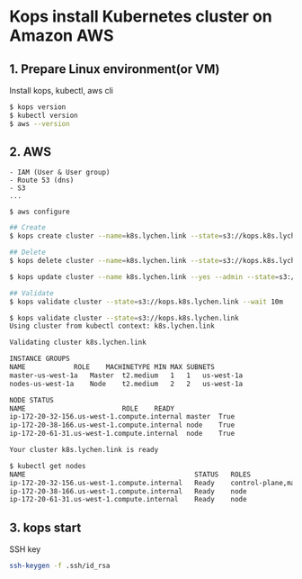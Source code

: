 # Kops install Kubernetes cluster on Amazon AWS
## 1. Prepare Linux environment(or VM)

Install kops, kubectl, aws cli

```bash
$ kops version
$ kubectl version
$ aws --version
```

## 2. AWS
    - IAM (User & User group)
    - Route 53 (dns)
    - S3
    ...

```
$ aws configure
```


```bash
## Create 
$ kops create cluster --name=k8s.lychen.link --state=s3://kops.k8s.lychen.link --zones=us-west-1a --node-count=2 --node-size=t2.medium --master-size=t2.medium --dns-zone=k8s.lychen.link

## Delete
$ kops delete cluster --name=k8s.lychen.link --state=s3://kops.k8s.lychen.link --yes

$ kops update cluster --name k8s.lychen.link --yes --admin --state=s3://kops.k8s.lychen.link
```

```bash
## Validate
$ kops validate cluster --state=s3://kops.k8s.lychen.link --wait 10m

$ kops validate cluster --state=s3://kops.k8s.lychen.link
Using cluster from kubectl context: k8s.lychen.link

Validating cluster k8s.lychen.link

INSTANCE GROUPS
NAME			ROLE	MACHINETYPE	MIN	MAX	SUBNETS
master-us-west-1a	Master	t2.medium	1	1	us-west-1a
nodes-us-west-1a	Node	t2.medium	2	2	us-west-1a

NODE STATUS
NAME						ROLE	READY
ip-172-20-32-156.us-west-1.compute.internal	master	True
ip-172-20-38-166.us-west-1.compute.internal	node	True
ip-172-20-61-31.us-west-1.compute.internal	node	True

Your cluster k8s.lychen.link is ready

$ kubectl get nodes
NAME                                          STATUS   ROLES                  AGE   VERSION
ip-172-20-32-156.us-west-1.compute.internal   Ready    control-plane,master   14m   v1.21.4
ip-172-20-38-166.us-west-1.compute.internal   Ready    node                   12m   v1.21.4
ip-172-20-61-31.us-west-1.compute.internal    Ready    node                   12m   v1.21.4
```


## 3. kops start

SSH key

```bash
ssh-keygen -f .ssh/id_rsa
```

